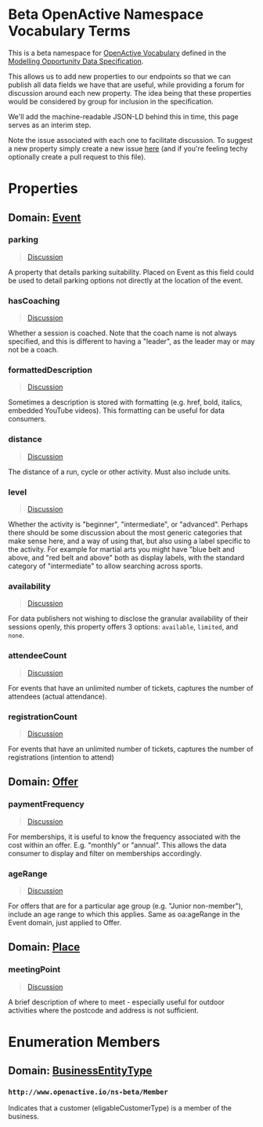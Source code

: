 # Beta OpenActive Namespace Vocabulary Terms
This is a beta namespace for [OpenActive Vocabulary](https://www.openactive.io/ns/) defined in the [Modelling Opportunity Data Specification](https://www.openactive.io/modelling-opportunity-data/).

This allows us to add new properties to our endpoints so that we can publish all data fields we have that are useful, while providing a forum for discussion around each new property. The idea being that these properties would be considered by group for inclusion in the specification.

We'll add the machine-readable JSON-LD behind this in time, this page serves as an interim step.

Note the issue associated with each one to facilitate discussion. To suggest a new property simply create a new issue [here](https://github.com/openactive/ns-beta/issues) (and if you're feeling techy optionally create a pull request to this file).

# Properties

## Domain: [Event](http://schema.org/Event) 

### parking

> [Discussion](https://github.com/openactive/ns-beta/issues/17)

A property that details parking suitability. Placed on Event as this field could be used to detail parking options not directly at the location of the event.

### hasCoaching

> [Discussion](https://github.com/openactive/ns-beta/issues/1)

Whether a session is coached. Note that the coach name is not always specified, and this is different to having a "leader", as the leader may or may not be a coach.

### formattedDescription

> [Discussion](https://github.com/openactive/ns-beta/issues/2)

Sometimes a description is stored with formatting (e.g. href, bold, italics, embedded YouTube videos). This formatting can be useful for data consumers.

### distance

> [Discussion](https://github.com/openactive/ns-beta/issues/3)

The distance of a run, cycle or other activity. Must also include units.

### level

> [Discussion](https://github.com/openactive/ns-beta/issues/6)

Whether the activity is "beginner", "intermediate", or "advanced". Perhaps there should be some discussion about the most generic categories that make sense here, and a way of using that, but also using a label specific to the activity. For example for martial arts you might have "blue belt and above, and "red belt and above" both as display labels, with the standard category of "intermediate" to allow searching across sports.

### availability

> [Discussion](https://github.com/openactive/ns-beta/issues/9)

For data publishers not wishing to disclose the granular availability of their sessions openly, this property offers 3 options: `available`, `limited`, and `none`.

### attendeeCount

> [Discussion](https://github.com/openactive/ns-beta/issues/12)

For events that have an unlimited number of tickets, captures the number of attendees (actual attendance).

### registrationCount

> [Discussion](https://github.com/openactive/ns-beta/issues/13)

For events that have an unlimited number of tickets, captures the number of registrations (intention to attend)

## Domain: [Offer](http://schema.org/Offer)

### paymentFrequency

> [Discussion](https://github.com/openactive/ns-beta/issues/5)

For memberships, it is useful to know the frequency associated with the cost within an offer. E.g. "monthly" or "annual". This allows the data consumer to display and filter on memberships accordingly.

### ageRange

> [Discussion](https://github.com/openactive/ns-beta/issues/11)

For offers that are for a particular age group (e.g. "Junior non-member"), include an age range to which this applies. Same as oa:ageRange in the Event domain, just applied to Offer.


## Domain: [Place](http://schema.org/Place)

### meetingPoint

> [Discussion](https://github.com/openactive/ns-beta/issues/10)

A brief description of where to meet - especially useful for outdoor activities where the postcode and address is not sufficient.

# Enumeration Members

## Domain: [BusinessEntityType](http://schema.org/BusinessEntityType)

### `http://www.openactive.io/ns-beta/Member`

Indicates that a customer (eligableCustomerType) is a member of the business.

